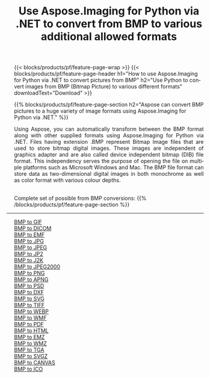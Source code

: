 ﻿---
title: Use Aspose.Imaging for Python via .NET to convert from BMP to various additional allowed formats 
weight: 3920
url: /python-net/conversion/from/bmp 
lang: en
langdirlevel: 2
locales: zh-hans,ja,it,ru,de,es,fr,nl,id,lt,pl,pt,vi,tr,ko,zh-hant,ar,hi,th,sv,cs,uk,he
description: You can quickly transform from BMP(Bitmap Picture) into various formats using Aspose.Imaging for Python via .NET.
---

{{< blocks/products/pf/feature-page-wrap >}}
{{< blocks/products/pf/feature-page-header h1="How to use Aspose.Imaging for Python via .NET to convert pictures from BMP" h2="Use Python to convert images from BMP (Bitmap Picture) to various different formats" downloadText="Download" >}}


{{% blocks/products/pf/feature-page-section  h2="Aspose can convert BMP pictures to a huge variety of image formats using Aspose.Imaging for Python via .NET." %}}
<p align=justify>Using Aspose, you can automatically transform between the BMP format along with other supplied formats using Aspose.Imaging for Python via .NET. Files having extension .BMP represent Bitmap Image files that are used to store bitmap digital images. These images are independent of graphics adapter and are also called device independent bitmap (DIB) file format. This independency serves the purpose of opening the file on multiple platforms such as Microsoft Windows and Mac. The BMP file format can store data as two-dimensional digital images  in both monochrome as well as color format with various colour depths.</p>
<br/>
Complete set of possible from BMP conversions:
{{% /blocks/products/pf/feature-page-section %}}
<div class="container-fluid productfamilypage bg-gray">
    <div class="convertypes bg-gray agp-content section">
        <div class="container">
		<hr style="margin-left:-20px;"/>
		<div class="row other-converters">
		    <div class='col-md-2 other-converter remove-lp remove-rp'><a href="/imaging/python-net/conversion/bmp-to-gif" >BMP to GIF</a></div><div class='col-md-2 other-converter remove-lp remove-rp'><a href="/imaging/python-net/conversion/bmp-to-dicom" >BMP to DICOM</a></div><div class='col-md-2 other-converter remove-lp remove-rp'><a href="/imaging/python-net/conversion/bmp-to-emf" >BMP to EMF</a></div><div class='col-md-2 other-converter remove-lp remove-rp'><a href="/imaging/python-net/conversion/bmp-to-jpg" >BMP to JPG</a></div><div class='col-md-2 other-converter remove-lp remove-rp'><a href="/imaging/python-net/conversion/bmp-to-jpeg" >BMP to JPEG</a></div><div class='col-md-2 other-converter remove-lp remove-rp'><a href="/imaging/python-net/conversion/bmp-to-jp2" >BMP to JP2</a></div><div class='col-md-2 other-converter remove-lp remove-rp'><a href="/imaging/python-net/conversion/bmp-to-j2k" >BMP to J2K</a></div><div class='col-md-2 other-converter remove-lp remove-rp'><a href="/imaging/python-net/conversion/bmp-to-jpeg2000" >BMP to JPEG2000</a></div><div class='col-md-2 other-converter remove-lp remove-rp'><a href="/imaging/python-net/conversion/bmp-to-png" >BMP to PNG</a></div><div class='col-md-2 other-converter remove-lp remove-rp'><a href="/imaging/python-net/conversion/bmp-to-apng" >BMP to APNG</a></div><div class='col-md-2 other-converter remove-lp remove-rp'><a href="/imaging/python-net/conversion/bmp-to-psd" >BMP to PSD</a></div><div class='col-md-2 other-converter remove-lp remove-rp'><a href="/imaging/python-net/conversion/bmp-to-dxf" >BMP to DXF</a></div><div class='col-md-2 other-converter remove-lp remove-rp'><a href="/imaging/python-net/conversion/bmp-to-svg" >BMP to SVG</a></div><div class='col-md-2 other-converter remove-lp remove-rp'><a href="/imaging/python-net/conversion/bmp-to-tiff" >BMP to TIFF</a></div><div class='col-md-2 other-converter remove-lp remove-rp'><a href="/imaging/python-net/conversion/bmp-to-webp" >BMP to WEBP</a></div><div class='col-md-2 other-converter remove-lp remove-rp'><a href="/imaging/python-net/conversion/bmp-to-wmf" >BMP to WMF</a></div><div class='col-md-2 other-converter remove-lp remove-rp'><a href="/imaging/python-net/conversion/bmp-to-pdf" >BMP to PDF</a></div><div class='col-md-2 other-converter remove-lp remove-rp'><a href="/imaging/python-net/conversion/bmp-to-html" >BMP to HTML</a></div><div class='col-md-2 other-converter remove-lp remove-rp'><a href="/imaging/python-net/conversion/bmp-to-emz" >BMP to EMZ</a></div><div class='col-md-2 other-converter remove-lp remove-rp'><a href="/imaging/python-net/conversion/bmp-to-wmz" >BMP to WMZ</a></div><div class='col-md-2 other-converter remove-lp remove-rp'><a href="/imaging/python-net/conversion/bmp-to-tga" >BMP to TGA</a></div><div class='col-md-2 other-converter remove-lp remove-rp'><a href="/imaging/python-net/conversion/bmp-to-svgz" >BMP to SVGZ</a></div><div class='col-md-2 other-converter remove-lp remove-rp'><a href="/imaging/python-net/conversion/bmp-to-canvas" >BMP to CANVAS</a></div><div class='col-md-2 other-converter remove-lp remove-rp'><a href="/imaging/python-net/conversion/bmp-to-ico" >BMP to ICO</a></div>
                </div>
        </div>
    </div>
</div>
<br/>


